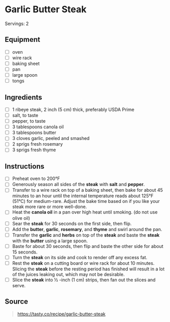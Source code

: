 # Garlic Butter Steak
Servings: 2

## Equipment
- [ ] oven
- [ ] wire rack
- [ ] baking sheet
- [ ] pan
- [ ] large spoon
- [ ] tongs

## Ingredients
- [ ] 1 ribeye steak, 2 inch (5 cm) thick, preferably USDA Prime
- [ ] salt, to taste
- [ ] pepper, to taste
- [ ] 3 tablespoons canola oil
- [ ] 3 tablespoons butter
- [ ] 3 cloves garlic, peeled and smashed
- [ ] 2 sprigs fresh rosemary
- [ ] 3 sprigs fresh thyme

## Instructions
- [ ] Preheat oven to 200&deg;F
- [ ] Generously season all sides of the **steak** with **salt** and **pepper**.
- [ ] Transfer to a wire rack on top of a baking sheet, then bake for about 45 minutes to an hour until the internal temperature reads about 125&deg;F (51&deg;C) for medium-rare. Adjust the bake time based on if you like your steak more rare or more well-done.
- [ ] Heat the **canola oil** in a pan over high heat until smoking. (do not use olive oil)
- [ ] Sear the **steak** for 30 seconds on the first side, then flip.
- [ ] Add the **butter**, **garlic**, **rosemary**, and **thyme** and swirl around the pan.
- [ ] Transfer the **garlic** and **herbs** on top of the **steak** and baste the **steak** with the **butter** using a large spoon.
- [ ] Baste for about 30 seconds, then flip and baste the other side for about 15 seconds.
- [ ] Turn the **steak** on its side and cook to render off any excess fat.
- [ ] Rest the **steak** on a cutting board or wire rack for about 10 minutes. Slicing the **steak** before the resting period has finished will result in a lot of the juices leaking out, which may not be desirable.
- [ ] Slice the **steak** into ½ -inch (1 cm) strips, then fan out the slices and serve.

## Source
> https://tasty.co/recipe/garlic-butter-steak